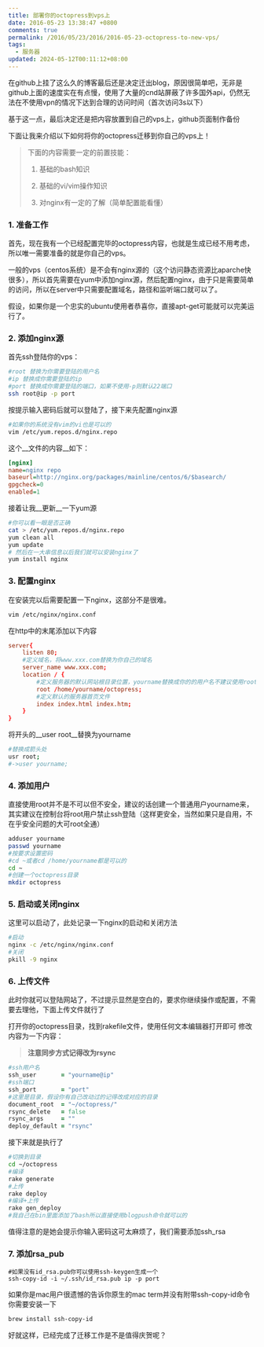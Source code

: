 ```yaml
---
title: 部署你的octopress到vps上
date: 2016-05-23 13:38:47 +0800
comments: true
permalink: /2016/05/23/2016/2016-05-23-octopress-to-new-vps/
tags:
  - 服务器
updated: 2024-05-12T00:11:12+08:00
---
```


在github上挂了这么久的博客最后还是决定迁出blog，原因很简单吧，无非是github上面的速度实在有点慢，使用了大量的cnd站屏蔽了许多国外api，仍然无法在不使用vpn的情况下达到合理的访问时间（首次访问3s以下）

基于这一点，最后决定还是把内容放置到自己的vps上，github页面制作备份

下面让我来介绍以下如何将你的octopress迁移到你自己的vps上！

<!-- more -->

> 下面的内容需要一定的前置技能：
>
> 1. 基础的bash知识
> 
> 2. 基础的vi/vim操作知识
> 
> 3. 对nginx有一定的了解（简单配置能看懂）
> 

### 1. 准备工作

首先，现在我有一个已经配置完毕的octopress内容，也就是生成已经不用考虑，所以唯一需要准备的就是你自己的vps。

一般的vps（centos系统）是不会有nginx源的（这个访问静态资源比aparche快很多），所以首先需要在yum中添加nginx源，然后配置nginx，由于只是需要简单的访问，所以在server中只需要配置域名，路径和监听端口就可以了。

假设，如果你是一个忠实的ubuntu使用者恭喜你，直接apt-get可能就可以完美运行了。

### 2. 添加nginx源

首先ssh登陆你的vps：
```bash
#root 替换为你需要登陆的用户名
#ip 替换成你需要登陆的ip
#port 替换成你需要登陆的端口，如果不使用-p则默认22端口
ssh root@ip -p port
```
按提示输入密码后就可以登陆了，接下来先配置nginx源

```bash
#如果你的系统没有vim的vi也是可以的
vim /etc/yum.repos.d/nginx.repo
```

这个__文件的内容__如下：


```ini
[nginx]
name=nginx repo
baseurl=http://nginx.org/packages/mainline/centos/6/$basearch/
gpgcheck=0
enabled=1
```

接着让我__更新__一下yum源
```bash
#你可以看一眼是否正确
cat > /etc/yum.repos.d/nginx.repo
yum clean all
yum update
# 然后在一大串信息以后我们就可以安装nginx了
yum install nginx
```
### 3. 配置nginx

在安装完以后需要配置一下nginx，这部分不是很难。

```bash
vim /etc/nginx/nginx.conf
```

在http中的末尾添加以下内容

```conf
server{
	listen 80;
	#定义域名，将www.xxx.com替换为你自己的域名
	server_name www.xxx.com;
	location / {
		#定义服务器的默认网站根目录位置，yourname替换成你的的用户名不建议使用root
		root /home/yourname/octopress;
		#定义默认的服务器首页文件
		index index.html index.htm;      
	}
}
```

将开头的__user root__替换为yourname

```bash
#替换成箭头处
usr root;
#->user yourname;
```

### 4. 添加用户

直接使用root并不是不可以但不安全，建议的话创建一个普通用户yourname来，其实建议在控制台将root用户禁止ssh登陆（这样更安全，当然如果只是自用，不在乎安全问题的大可root全通）

```bash
adduser yourname
passwd yourname
#按要求设置密码
#cd ~或者cd /home/yourname都是可以的
cd ~
#创建一个octopress目录
mkdir octopress
```

### 5. 启动或关闭nginx

这里可以启动了，此处记录一下nginx的启动和关闭方法

```bash
#启动
nginx -c /etc/nginx/nginx.conf
#关闭
pkill -9 nginx
```

### 6. 上传文件

此时你就可以登陆网站了，不过提示显然是空白的，要求你继续操作或配置，不需要去理他，下面上传文件就行了

打开你的octopress目录，找到rakefile文件，使用任何文本编辑器打开即可
修改内容为一下内容：

> __注意同步方式记得改为rsync__

```ruby
#ssh用户名
ssh_user       = "yourname@ip"
#ssh端口
ssh_port       = "port"
#这里是目录，假设你有自己改动过的记得改成对应的目录
document_root  = "~/octopress/"
rsync_delete   = false
rsync_args     = ""
deploy_default = "rsync"
```

接下来就是执行了

```bash
#切换到目录
cd ~/octopress
#编译
rake generate
#上传
rake deploy
#编译+上传
rake gen_deploy
#我自己在bin里面添加了bash所以直接使用blogpush命令就可以的
```

值得注意的是她会提示你输入密码这可太麻烦了，我们需要添加ssh_rsa

### 7. 添加rsa_pub

```
#如果没有id_rsa.pub你可以使用ssh-keygen生成一个
ssh-copy-id -i ~/.ssh/id_rsa.pub ip -p port
```

如果你是mac用户很遗憾的告诉你原生的mac term并没有附带ssh-copy-id命令你需要安装一下

```bash
brew install ssh-copy-id
```
好就这样，已经完成了迁移工作是不是值得庆贺呢？